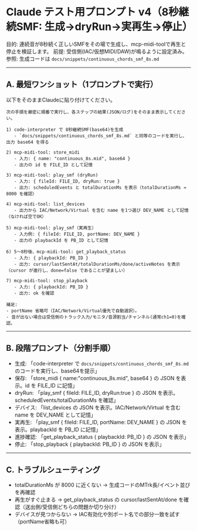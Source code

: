# Claude テスト用プロンプト v4（8秒継続SMF: 生成→dryRun→実再生→停止）

目的: 連続音が8秒続く正しいSMFをその場で生成し、mcp-midi-toolで再生と停止を検証します。
前提: 受信側(IAC/仮想MIDI/DAW)が鳴るように設定済み。
参照: 生成コードは `docs/snippets/continuous_chords_smf_8s.md`

---

## A. 最短ワンショット（1プロンプトで実行）
以下をそのままClaudeに貼り付けてください。

```
次の手順を厳密に順番で実行し、各ステップの結果(JSON/ログ)をそのまま表示してください。

1) code-interpreter で 8秒継続SMF(base64)を生成
   - `docs/snippets/continuous_chords_smf_8s.md` と同等のコードを実行し、出力 base64 を得る

2) mcp-midi-tool: store_midi
   - 入力: { name: "continuous_8s.mid", base64 }
   - 出力の id を FILE_ID として記憶

3) mcp-midi-tool: play_smf (dryRun)
   - 入力: { fileId: FILE_ID, dryRun: true }
   - 出力: scheduledEvents と totalDurationMs を表示（totalDurationMs ≈ 8000 を確認）

4) mcp-midi-tool: list_devices
   - 出力から IAC/Network/Virtual を含む name を1つ選び DEV_NAME として記憶（なければ空でOK）

5) mcp-midi-tool: play_smf（実再生）
   - 入力例: { fileId: FILE_ID, portName: DEV_NAME }
   - 出力の playbackId を PB_ID として記憶

6) 5〜8秒後、mcp-midi-tool: get_playback_status
   - 入力: { playbackId: PB_ID }
   - 出力: cursor/lastSentAt/totalDurationMs/done/activeNotes を表示（cursor が進行し、done=false であることが望ましい）

7) mcp-midi-tool: stop_playback
   - 入力: { playbackId: PB_ID }
   - 出力: ok を確認

補足:
- portName 省略可（IAC/Network/Virtual優先で自動選択）。
- 音が出ない場合は受信側のトラック入力/モニタ/音源割当/チャンネル(通常ch1=0)を確認。
```

---

## B. 段階プロンプト（分割手順）
- 生成: 「code-interpreter で `docs/snippets/continuous_chords_smf_8s.md` のコードを実行し、base64を提示」
- 保存: 「store_midi { name:"continuous_8s.mid", base64 } の JSON を表示。id を FILE_ID に記憶」
- dryRun: 「play_smf { fileId: FILE_ID, dryRun:true } の JSON を表示。scheduledEvents/totalDurationMs を確認」
- デバイス: 「list_devices の JSON を表示。IAC/Network/Virtual を含む name を DEV_NAME として記憶」
- 実再生: 「play_smf { fileId: FILE_ID, portName: DEV_NAME } の JSON を表示。playbackId を PB_ID に記憶」
- 進捗確認: 「get_playback_status { playbackId: PB_ID } の JSON を表示」
- 停止: 「stop_playback { playbackId: PB_ID } の JSON を表示」

---

## C. トラブルシューティング
- totalDurationMs が 8000 に近くない → 生成コードのMTrk長/イベント並びを再確認
- 再生がすぐ止まる → get_playback_status の cursor/lastSentAt/done を確認（送出側/受信側どちらの問題か切り分け）
- デバイスが見つからない → IAC有効化や別ポート名での部分一致を試す（portName省略も可）
